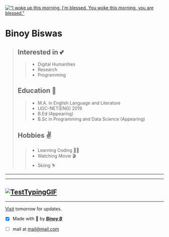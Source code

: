 [![ "I woke up this morning, I'm blessed. You woke this morning, you are blessed." ](https://scontent.fccu3-1.fna.fbcdn.net/v/t1.6435-9/p180x540/73458645_1377498012410387_5595597519099789312_n.jpg?_nc_cat=107&ccb=1-5&_nc_sid=e3f864&_nc_ohc=2eqnjS4ThpUAX92VU0b&_nc_ht=scontent.fccu3-1.fna&oh=00_AT-mAiXMWx9c_Z3UQCUQQkouPpVuZVW9fPg236GbjhMmHA&oe=61E72C63 "I woke up this morning, I am blessed. You woke up this morning, you are blessed.")](https://8bin.github.io/)


# **Binoy Biswas**

> ## Interested in 💕
>>- Digital Humanities 
>>- Research
>>- Programming
>
> ## Education 🔰
>>- M.A. in English Language and Literature
>>- UGC-NET(ENG) 2019
>>- B.Ed (Appearing)
>>- B.Sc in Programming and Data Science (Appearing)
>
>## Hobbies ✌️
>
>>- Learning Coding 🧑‍💻 
>>- Watching Movie 🎬
>>- Skiing ⛷️

---








---






[![TestTypingGIF](https://user-images.githubusercontent.com/76905816/147009373-b6ea42e7-b49f-4e81-926d-d6955f0a7eec.gif "Do not Scroll !")](https://8bin.github.io/)
---
---
[Visit](https://8bin.github.io/) tomorrow for updates.

- [X] Made with 💖 by ***[Binoy B](https://www.facebook.com/BenuBinoy)***  
- [ ] mail at <mail@mail.com>


